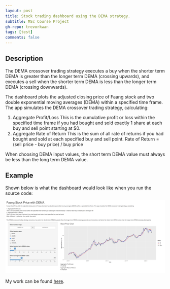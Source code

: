 ```yaml
---
layout: post
title: Stock trading dashboard using the DEMA strategy.
subtitle: MSc Course Project
gh-repo: trevorkwan
tags: [test]
comments: false
---
```


## Description
The DEMA crossover trading strategy executes a buy when the shorter term DEMA is greater than the longer term DEMA (crossing upwards), and executes a sell when the shorter term DEMA is less than the longer term DEMA (crossing downwards).

The dashboard plots the adjusted closing price of Faang stock and two double exponential moving averages (DEMA) within a specified time frame. The app simulates the DEMA crossover trading strategy, calculating:

1. Aggregate Profit/Loss
This is the cumulative profit or loss within the specified time frame if you had bought and sold exactly 1 share at each buy and sell point starting at $0.
2. Aggregate Rate of Return
This is the sum of all rate of returns if you had bought and sold at each specified buy and sell point.
Rate of Return = (sell price - buy price) / buy price

When choosing DEMA input values, the short term DEMA value must always be less than the long term DEMA value.

## Example
Shown below is what the dashboard would look like when you run the source code:

![alt text](https://raw.githubusercontent.com/trevorkwan/Stock-Trading-Strategy-Project-STAT-545/main/src/dema_faang_pic.png)

My work can be found [here](https://github.com/trevorkwan/Stock-Trading-Strategy-Project-STAT-545).
